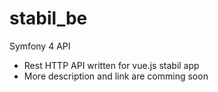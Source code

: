 # stabil_be
Symfony 4 API

- Rest HTTP API written for vue.js stabil app
- More description and link are comming soon
